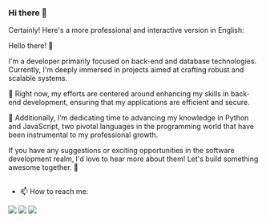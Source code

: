 ### Hi there 👋


Certainly! Here's a more professional and interactive version in English:

Hello there! 👋

I'm a developer primarily focused on back-end and database technologies. Currently, I'm deeply immersed in projects aimed at crafting robust and scalable systems.

🔭 Right now, my efforts are centered around enhancing my skills in back-end development, ensuring that my applications are efficient and secure.

🌱 Additionally, I'm dedicating time to advancing my knowledge in Python and JavaScript, two pivotal languages in the programming world that have been instrumental to my professional growth.

If you have any suggestions or exciting opportunities in the software development realm, I'd love to hear more about them! Let's build something awesome together. 🚀

## 
- 📫 How to reach me:
<div >

  <a href= "https://discord.gg/Pedro_mrtns#3355" target="_blank"><img src="https://img.shields.io/badge/Discord-7289DA?style=for-the-badge&logo=discord&logoColor=white" target="_blank"></a> 
  <a href = "mailto:pcruz6064@gmail.com"><img src="https://img.shields.io/badge/-Gmail-%23333?style=for-the-badge&logo=gmail&logoColor=white" target="_blank"></a>
  <a href= "https://www.linkedin.com/in/pedro-martins-9b6b9b21b" target="_blank"><img src="https://img.shields.io/badge/-LinkedIn-%230077B5?style=for-the-badge&logo=linkedin&logoColor=white" target="_blank"></a> 
  
</div>
